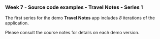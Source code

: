 ### Week 7 - Source code examples - Travel Notes - Series 1

The first series for the demo **Travel Notes** app includes *8* iterations of the application.

Please consult the course notes for details on each demo version.
